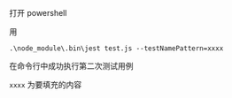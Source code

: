 打开 powershell

用
```
.\node_module\.bin\jest test.js --testNamePattern=xxxx
```

在命令行中成功执行第二次测试用例


`xxxx` 为要填充的内容
